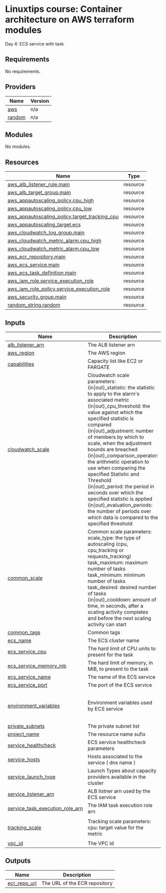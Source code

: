 <!-- BEGIN_TF_DOCS -->
# Linuxtips course: Container architecture on AWS terraform modules

Day 4: ECS service with task

## Requirements

No requirements.

## Providers

| Name | Version |
|------|---------|
| <a name="provider_aws"></a> [aws](#provider\_aws) | n/a |
| <a name="provider_random"></a> [random](#provider\_random) | n/a |

## Modules

No modules.

## Resources

| Name | Type |
|------|------|
| [aws_alb_listener_rule.main](https://registry.terraform.io/providers/hashicorp/aws/latest/docs/resources/alb_listener_rule) | resource |
| [aws_alb_target_group.main](https://registry.terraform.io/providers/hashicorp/aws/latest/docs/resources/alb_target_group) | resource |
| [aws_appautoscaling_policy.cpu_high](https://registry.terraform.io/providers/hashicorp/aws/latest/docs/resources/appautoscaling_policy) | resource |
| [aws_appautoscaling_policy.cpu_low](https://registry.terraform.io/providers/hashicorp/aws/latest/docs/resources/appautoscaling_policy) | resource |
| [aws_appautoscaling_policy.target_tracking_cpu](https://registry.terraform.io/providers/hashicorp/aws/latest/docs/resources/appautoscaling_policy) | resource |
| [aws_appautoscaling_target.ecs](https://registry.terraform.io/providers/hashicorp/aws/latest/docs/resources/appautoscaling_target) | resource |
| [aws_cloudwatch_log_group.main](https://registry.terraform.io/providers/hashicorp/aws/latest/docs/resources/cloudwatch_log_group) | resource |
| [aws_cloudwatch_metric_alarm.cpu_high](https://registry.terraform.io/providers/hashicorp/aws/latest/docs/resources/cloudwatch_metric_alarm) | resource |
| [aws_cloudwatch_metric_alarm.cpu_low](https://registry.terraform.io/providers/hashicorp/aws/latest/docs/resources/cloudwatch_metric_alarm) | resource |
| [aws_ecr_repository.main](https://registry.terraform.io/providers/hashicorp/aws/latest/docs/resources/ecr_repository) | resource |
| [aws_ecs_service.main](https://registry.terraform.io/providers/hashicorp/aws/latest/docs/resources/ecs_service) | resource |
| [aws_ecs_task_definition.main](https://registry.terraform.io/providers/hashicorp/aws/latest/docs/resources/ecs_task_definition) | resource |
| [aws_iam_role.service_execution_role](https://registry.terraform.io/providers/hashicorp/aws/latest/docs/resources/iam_role) | resource |
| [aws_iam_role_policy.service_execution_role](https://registry.terraform.io/providers/hashicorp/aws/latest/docs/resources/iam_role_policy) | resource |
| [aws_security_group.main](https://registry.terraform.io/providers/hashicorp/aws/latest/docs/resources/security_group) | resource |
| [random_string.random](https://registry.terraform.io/providers/hashicorp/random/latest/docs/resources/string) | resource |

## Inputs

| Name | Description | Type | Default | Required |
|------|-------------|------|---------|:--------:|
| <a name="input_alb_listener_arn"></a> [alb\_listener\_arn](#input\_alb\_listener\_arn) | The ALB listener arn | `string` | n/a | yes |
| <a name="input_aws_region"></a> [aws\_region](#input\_aws\_region) | The AWS region | `string` | n/a | yes |
| <a name="input_capabilities"></a> [capabilities](#input\_capabilities) | Capacity list like EC2 or FARGATE | `list(string)` | `[]` | no |
| <a name="input_cloudwatch_scale"></a> [cloudwatch\_scale](#input\_cloudwatch\_scale) | Cloudwatch scale parameters:<br>    (in\|out)\_statistic: the statistic to apply to the alarm's associated metric<br>    (in\|out)\_cpu\_threshold: the value against which the specified statistic is compared<br>    (in\|out)\_adjustment: number of members by which to scale, when the adjustment bounds are breached<br>    (in\|out)\_comparison\_operator: the arithmetic operation to use when comparing the specified Statistic and Threshold<br>    (in\|out)\_period: the period in seconds over which the specified statistic is applied<br>    (in\|out)\_evaluation\_periods: the number of periods over which data is compared to the specified threshold | <pre>object({<br>    out_statistic           = string<br>    out_cpu_threshold       = number<br>    out_adjustment          = number<br>    out_comparison_operator = string<br>    out_period              = number<br>    out_evaluation_periods  = number<br>    in_statistic            = string<br>    in_cpu_threshold        = number<br>    in_adjustment           = number<br>    in_comparison_operator  = string<br>    in_period               = number<br>    in_evaluation_periods   = number<br>  })</pre> | n/a | yes |
| <a name="input_common_scale"></a> [common\_scale](#input\_common\_scale) | Common scale parameters:<br>    scale\_type: the type of autoscaling (cpu, cpu\_tracking or requests\_tracking)<br>    task\_maximum: maximum number of tasks <br>    task\_minimum: minimum number of tasks <br>    task\_desired: desired number of tasks <br>    (in\|out)\_cooldown: amount of time, in seconds, after a scaling activity completes and before the next scaling activity can start | <pre>object({<br>    scale_type   = string<br>    task_maximum = number<br>    task_minimum = number<br>    task_desired = number<br>    in_cooldown  = number<br>    out_cooldown = number<br>  })</pre> | n/a | yes |
| <a name="input_common_tags"></a> [common\_tags](#input\_common\_tags) | Common tags | `map(string)` | n/a | yes |
| <a name="input_ecs_name"></a> [ecs\_name](#input\_ecs\_name) | The ECS cluster name | `string` | n/a | yes |
| <a name="input_ecs_service_cpu"></a> [ecs\_service\_cpu](#input\_ecs\_service\_cpu) | The hard limit of CPU units to present for the task | `number` | n/a | yes |
| <a name="input_ecs_service_memory_mb"></a> [ecs\_service\_memory\_mb](#input\_ecs\_service\_memory\_mb) | The hard limit of memory, in MiB, to present to the task | `number` | n/a | yes |
| <a name="input_ecs_service_name"></a> [ecs\_service\_name](#input\_ecs\_service\_name) | The name of the ECS service | `string` | n/a | yes |
| <a name="input_ecs_service_port"></a> [ecs\_service\_port](#input\_ecs\_service\_port) | The port of the ECS service | `number` | n/a | yes |
| <a name="input_environment_variables"></a> [environment\_variables](#input\_environment\_variables) | Environment variables used by ECS service | <pre>list(object({<br>    name : string<br>    value : string<br>  }))</pre> | `[]` | no |
| <a name="input_private_subnets"></a> [private\_subnets](#input\_private\_subnets) | The private subnet list | `list(string)` | n/a | yes |
| <a name="input_project_name"></a> [project\_name](#input\_project\_name) | The resource name sufix | `string` | n/a | yes |
| <a name="input_service_healthcheck"></a> [service\_healthcheck](#input\_service\_healthcheck) | ECS service healthcheck parameters | `map(any)` | n/a | yes |
| <a name="input_service_hosts"></a> [service\_hosts](#input\_service\_hosts) | Hosts associated to the service ( dns name ) | `list(string)` | n/a | yes |
| <a name="input_service_launch_type"></a> [service\_launch\_type](#input\_service\_launch\_type) | Launch Types about capacity providers available in the cluster | `string` | n/a | yes |
| <a name="input_service_listener_arn"></a> [service\_listener\_arn](#input\_service\_listener\_arn) | ALB listner arn used by the ECS service | `string` | n/a | yes |
| <a name="input_service_task_execution_role_arn"></a> [service\_task\_execution\_role\_arn](#input\_service\_task\_execution\_role\_arn) | The IAM task execution role arn | `string` | n/a | yes |
| <a name="input_tracking_scale"></a> [tracking\_scale](#input\_tracking\_scale) | Tracking scale parameters:<br>    cpu: target value for the metric | <pre>object({<br>    cpu       = number<br>  })</pre> | n/a | yes |
| <a name="input_vpc_id"></a> [vpc\_id](#input\_vpc\_id) | The VPC id | `string` | n/a | yes |

## Outputs

| Name | Description |
|------|-------------|
| <a name="output_ecr_repo_url"></a> [ecr\_repo\_url](#output\_ecr\_repo\_url) | The URL of the ECR repository |
<!-- END_TF_DOCS -->